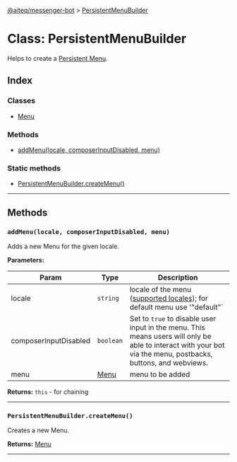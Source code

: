 [@aiteq/messenger-bot](../README.md) > [PersistentMenuBuilder](../classes/persistentmenubuilder.md)

# Class: PersistentMenuBuilder

Helps to create a [Persistent Menu](https://developers.facebook.com/docs/messenger-platform/messenger-profile/persistent-menu).

## Index

### Classes

* [Menu](persistentmenubuilder.menu.md)

### Methods

* [addMenu(locale, composerInputDisabled, menu)](persistentmenubuilder.md#addmenu)

### Static methods

* [PersistentMenuBuilder.createMenu()](persistentmenubuilder.md#createmenu)

---
## Methods
<a id="addmenu"></a>
###  `addMenu(locale, composerInputDisabled, menu)`

Adds a new Menu for the given locale.

**Parameters:**

| Param | Type | Description |
| ------ | ------ | ------ |
| locale | `string` | locale of the menu ([supported locales](https://developers.facebook.com/docs/messenger-platform/messenger-profile/supported-locales)); for default menu use '"default"` |
| composerInputDisabled | `boolean` | Set to `true` to disable user input in the menu. This means users will only be able to interact with your bot via the menu, postbacks, buttons, and webviews. |
| menu | [Menu](persistentmenubuilder.menu.md)   | menu to be added |

**Returns:** `this` - for chaining
___

<a id="createmenu"></a>
### `PersistentMenuBuilder.createMenu()`

Creates a new Menu.

**Returns:** [Menu](persistentmenubuilder.menu.md)
___
